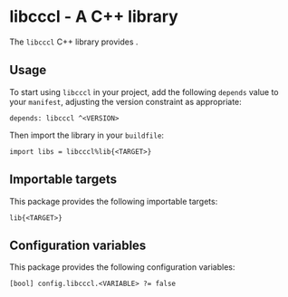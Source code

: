 # libcccl - A C++ library

The `libcccl` C++ library provides <SUMMARY-OF-FUNCTIONALITY>.


## Usage

To start using `libcccl` in your project, add the following `depends`
value to your `manifest`, adjusting the version constraint as appropriate:

```
depends: libcccl ^<VERSION>
```

Then import the library in your `buildfile`:

```
import libs = libcccl%lib{<TARGET>}
```


## Importable targets

This package provides the following importable targets:

```
lib{<TARGET>}
```

<DESCRIPTION-OF-IMPORTABLE-TARGETS>


## Configuration variables

This package provides the following configuration variables:

```
[bool] config.libcccl.<VARIABLE> ?= false
```

<DESCRIPTION-OF-CONFIG-VARIABLES>
